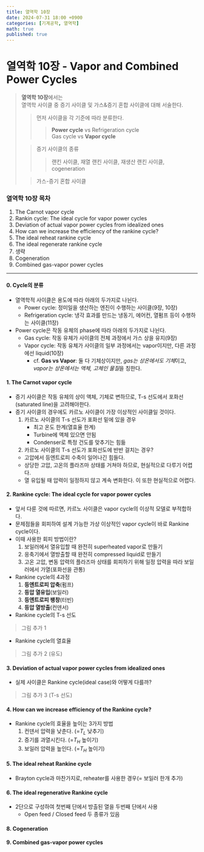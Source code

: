 ```yaml
---
title: 열역학 10장
date: 2024-07-31 18:00 +0900
categories: [기계공학, 열역학]
math: true
published: true
---
```


# 열역학 10장 - Vapor and Combined Power Cycles


> **열역학 10장**에서는 </br>
> 열역학 사이클 중 증기 사이클 및 가스&증기 혼합 사이클에 대해 서술한다.
>
>> 먼저 사이클을 각 기준에 따라 분류한다.
>>> **Power cycle** vs Refrigeration cycle</br>
>>> Gas cycle vs **Vapor cycle**  
>
>> 증기 사이클의 종류
>>> 랜킨 사이클, 재열 랜킨 사이클, 재생산 랜킨 사이클, cogeneration
>
>> 가스-증기 혼합 사이클


### 열역학 10장 목차
1. The Carnot vapor cycle
2. Rankin cycle: The ideal cycle for vapor power cycles
3. Deviation of actual vapor power cycles from idealized ones
4. How can we increase the efficiency of the rankine cycle?
5. The ideal reheat rankine cycle
6. The ideal regenerate rankine cycle
7. 생략
8. Cogeneration
9. Combined gas-vapor power cycles


***


#### 0. Cycle의 분류
* 열역학적 사이클은 용도에 따라 아래의 두가지로 나뉜다.
  * Power cycle: 정미일을 생산하는 엔진이 수행하는 사이클(9장, 10장)
  * Refrigeration cycle: 냉각 효과를 만드는 냉동기, 에어컨, 열펌프 등이 수행하는 사이클(11장)
* Power cycle은 작동 유체의 phase에 따라 아래의 두가지로 나뉜다.
  * Gas cycle: 작동 유체가 사이클의 전체 과정에서 가스 상을 유지(9장)
  * Vapor cycle: 작동 유체가 사이클의 일부 과정에서는 vapor이지만, 다른 과정에선 liquid(10장)
    * cf. **Gas vs Vapor**: 둘 다 기체상이지만, *gas는 상온에서도 기체*이고, *vapor는 상온에서는 액체, 고체인 물질*을 칭한다.


#### 1. The Carnot vapor cycle
* 증기 사이클은 작동 유체의 상이 액체, 기체로 변하므로, T-s 선도에서 포화선(saturated line)을 고려해야한다.
* 증기 사이클의 경우에도 카르노 사이클이 가장 이상적인 사이클일 것이다.
  1. 카르노 사이클의 T-s 선도가 포화선 밑에 있을 경우
      * 최고 온도 한계(열효율 한계)
      * Turbine에 액체 있으면 안됨
      * Condenser로 특정 건도를 맞추기는 힘듦
  2. 카르노 사이클의 T-s 선도가 포화선도에 반반 걸치는 경우?
   * 고압에서 등엔트로피 수축이 일어나긴 힘들다.
   * 상당한 고압, 고온의 플라즈마 상태를 거쳐야 하므로, 현실적으로 다루기 어렵다.
   * 열 유입될 때 압력이 일정하지 않고 계속 변화한다. 이 또한 현실적으로 어렵다.


#### 2. Rankine cycle: The ideal cycle for vapor power cycles
* 앞서 다룬 것에 따르면, 카르노 사이클은 vapor cycle의 이상적 모델로 부적합하다.
* 문제점들을 회피하여 설계 가능한 가상 이상적인 vapor cycle이 바로 Rankine cycle이다.
* 이때 사용한 회피 방법이란?
  1. 보일러에서 열유입할 때 완전히 superheated vapor로 만들기
  2. 응축기에서 열방출할 때 완전히 compressed liquid로 만들기
  3. 고온 고압, 변동 압력의 플라즈마 상태를 회피하기 위해 일정 압력을 따라 보일러에서 가열(포화선을 관통)
* Rankine cycle의 4과정
  1. **등엔트로피 압축**(펌프)
  2. **등압 열유입**(보일러)
  3. **등엔트로피 팽창**(터빈)
  4. **등압 열방출**(컨덴서)
* Rankine cycle의 T-s 선도
> 그림 추가 1
* Rankine cycle의 열효율
> 그림 추가 2 (유도)


#### 3. Deviation of actual vapor power cycles from idealized ones
* 실제 사이클은 Rankine cycle(ideal case)와 어떻게 다를까?
> 그림 추가 3 (T-s 선도)


#### 4. How can we increase efficiency of the Rankine cycle?
* Rankine cycle의 효율을 높이는 3가지 방법
  1. 컨덴서 압력을 낮춘다. (=$T_L$ 낮추기)
  2. 증기를 과열시킨다. (=$T_H$ 높이기)
  3. 보일러 압력을 높인다. (=$T_H$ 높이기)


#### 5. The ideal reheat Rankine cycle
* Brayton cycle과 마찬가지로, reheater를 사용한 경우(= 보일러 한개 추가)


#### 6. The ideal regenerative Rankine cycle
* 2단으로 구성하여 첫번째 단에서 방출된 열을 두번째 단에서 사용
  * Open feed / Closed feed 두 종류가 있음


#### 8. Cogeneration


#### 9. Combined gas-vapor power cycles